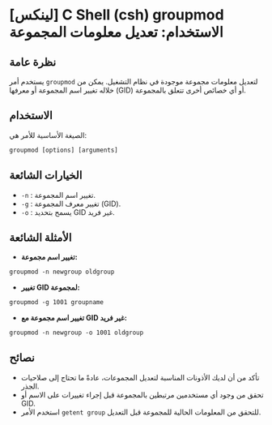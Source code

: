 # [لينكس] C Shell (csh) groupmod الاستخدام: تعديل معلومات المجموعة

## نظرة عامة
يستخدم أمر `groupmod` لتعديل معلومات مجموعة موجودة في نظام التشغيل. يمكن من خلاله تغيير اسم المجموعة أو معرفها (GID) أو أي خصائص أخرى تتعلق بالمجموعة.

## الاستخدام
الصيغة الأساسية للأمر هي:

```csh
groupmod [options] [arguments]
```

## الخيارات الشائعة
- `-n` : تغيير اسم المجموعة.
- `-g` : تغيير معرف المجموعة (GID).
- `-o` : يسمح بتحديد GID غير فريد.

## الأمثلة الشائعة
- **تغيير اسم مجموعة:**
```csh
groupmod -n newgroup oldgroup
```

- **تغيير GID لمجموعة:**
```csh
groupmod -g 1001 groupname
```

- **تغيير اسم مجموعة مع GID غير فريد:**
```csh
groupmod -n newgroup -o 1001 oldgroup
```

## نصائح
- تأكد من أن لديك الأذونات المناسبة لتعديل المجموعات، عادةً ما تحتاج إلى صلاحيات الجذر.
- تحقق من وجود أي مستخدمين مرتبطين بالمجموعة قبل إجراء تغييرات على الاسم أو GID.
- استخدم الأمر `getent group` للتحقق من المعلومات الحالية للمجموعة قبل التعديل.